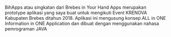 BihApps atau singkatan dari Brebes in Your Hand Apps merupakan prototype aplikasi yang saya buat untuk mengikuti Event KRENOVA Kabupaten Brebes ditahun 2018.
Aplikasi ini mengusung konsep ALL in ONE Information in ONE Application dan dibuat dengan menggunakan nahasa pemrograman JAVA
